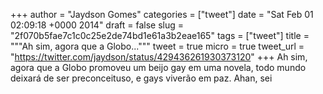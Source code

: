 
+++
author = "Jaydson Gomes"
categories = ["tweet"]
date = "Sat Feb 01 02:09:18 +0000 2014"
draft = false
slug = "2f070b5fae7c1c0c25e2de74bd1e61a3b2eae165"
tags = ["tweet"]
title = """Ah sim, agora que a Globo..."""
tweet = true
micro = true
tweet_url = "https://twitter.com/jaydson/status/429436261930373120"
+++
Ah sim, agora que a Globo promoveu um beijo gay em uma novela, todo mundo deixará de ser preconceituso, e gays viverão em paz. Ahan, sei
